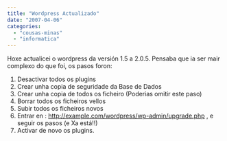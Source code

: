 ```yaml
---
title: "Wordpress Actualizado"
date: "2007-04-06"
categories: 
  - "cousas-minas"
  - "informatica"
---
```


Hoxe actualicei o wordpress da versión 1.5 a 2.0.5. Pensaba que ia ser mair complexo do que foi, os pasos foron:

1. Desactivar todos os plugins
2. Crear unha copia de seguridade da Base de Dados
3. Crear unha copia de todos os ficheiro (Poderias omitir este paso)
4. Borrar todos os ficheiros vellos
5. Subir todos os ficheiros novos
6. Entrar en : http://example.com/wordpress/wp-admin/upgrade.php , e seguir os pasos (e Xa está!!)
7. Activar de novo os plugins.
